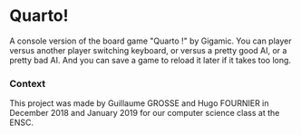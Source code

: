 # Quarto!

A console version of the board game "Quarto !" by Gigamic. You can player versus another player switching keyboard, or versus a pretty good AI, or a pretty bad AI. And you can save a game to reload it later if it takes too long.

### Context

This project was made by Guillaume GROSSE and Hugo FOURNIER in December 2018 and January 2019 for our computer science class at the ENSC.
